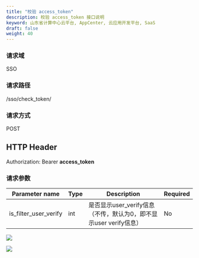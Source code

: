 ```yaml
---
title: "校验 access_token"
description: 校验 access_token 接口说明
keyword: 山东省计算中心云平台, AppCenter, 云应用开发平台, SaaS
draft: false
weight: 40
---
```


### 请求域

SSO

### 请求路径

/sso/check_token/

### 请求方式

POST

## HTTP Header

Authorization: Bearer **access_token**

### 请求参数

| Parameter name        | Type | Description                                                  | Required |
| --------------------- | ---- | ------------------------------------------------------------ | -------- |
| is_filter_user_verify | int  | 是否显示user_verify信息（不传，默认为0，即不显示user verify信息） | No       |

![](/appcenter/dev-platform/_images/um_spi_access_token01.png)

![](/appcenter/dev-platform/_images/um_spi_access_token02.png)
